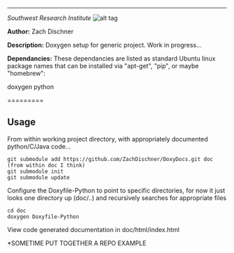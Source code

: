 -----

*Southwest Research Institute*
![alt tag](http://www.boulder.swri.edu/clark/swrilogo.gif)

**Author:** Zach Dischner

**Description:** Doxygen setup for generic project. Work in progress...

**Dependancies:** These dependancies are listed as standard Ubuntu linux package names that can be installed via "apt-get", "pip", or maybe "homebrew":

doxygen python

========= 

## Usage
From within working project directory, with appropriately documented python/C/Java code...

	git submodule add https://github.com/ZachDischner/DoxyDocs.git doc
	(from within doc I think)
	git submodule init
	git submodule update

Configure the Doxyfile-Python to point to specific directories, for now it just looks one directory up (doc/..) and recursively searches for appropriate files

	cd doc
	doxygen Doxyfile-Python

View code generated documentation in doc/html/index.html

*SOMETIME PUT TOGETHER A REPO EXAMPLE
